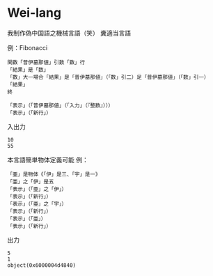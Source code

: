# Wei-lang
我制作偽中国語之機械言語（笑）
糞適当言語

例：Fibonacci
```
関数「普伊墓那値」引数「数」行
「結果」是「数」
「数」大一場合「結果」是「普伊墓那値」（「数」引二）足「普伊墓那値」（「数」引一）
「結果」
終

「表示」（「普伊墓那値」（「入力」（『整数』）））
「表示」（「新行」）
```
入出力
```
10
55
```

本言語簡単物体定義可能
例：
```
「亜」是物体《「伊」是三、「宇」是一》
「亜」之「伊」是五
「表示」（「亜」之「伊」）
「表示」（「新行」）
「表示」（「亜」之「宇」）
「表示」（「新行」）
「表示」（「亜」）
「表示」（「新行」）
```
出力
```
5
1
object(0x6000004d4840)
```

